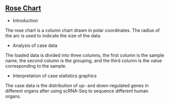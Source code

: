 ## [Rose Chart](/basic/rose-chart)

- Introduction

The rose chart is a column chart drawn in polar coordinates. The radius of the arc is used to indicate the size of the data.

- Analysis of case data

The loaded data is divided into three columns, the first column is the sample name, the second column is the grouping, and the third column is the value corresponding to the sample.

- Interpretation of case statistics graphics

The case data is the distribution of up- and down-regulated genes in different organs after using scRNA-Seq to sequence different human organs.
